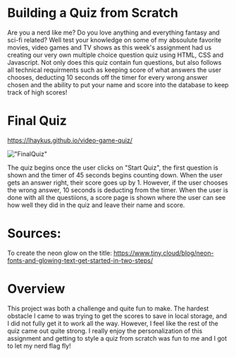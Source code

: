 # Building a Quiz from Scratch

Are you a nerd like me? Do you love anything and everything fantasy and sci-fi related? Well test your knowledge on some of my absoulute favorite movies, video games and TV shows as this week's assignment had us creating our very own multiple choice question quiz using HTML, CSS and Javascript. Not only does this quiz contain fun questions, but also follows all technical requirments such as keeping score of what answers the user chooses, deducting 10 seconds off the timer for every wrong answer chosen and the ability to put your name and score into the database to keep track of high scores!




# Final Quiz

https://lhaykus.github.io/video-game-quiz/

!["FinalQuiz"](./assets/images/finalquiz.gif)



The quiz begins once the user clicks on "Start Quiz", the first question is shown and the timer of 45 seconds begins counting down.
When the user gets an answer right, their score goes up by 1. However, if the user chooses the wrong answer, 10 seconds is deducting from the timer. 
When the user is done with all the questiions, a score page is shown where the user can see how well they did in the quiz and leave their name and score.





# Sources:

To create the neon glow on the title:   https://www.tiny.cloud/blog/neon-fonts-and-glowing-text-get-started-in-two-steps/






# Overview
This project was both a challenge and quite fun to make. The hardest obstacle I came to was trying to get the scores to save in local storage, and I did not fully get it to work all the way. However, I feel like the rest of the quiz came out quite strong. I really enjoy the personalization of this assignment and getting to style a quiz from scratch was fun to me and I got to let my nerd flag fly!